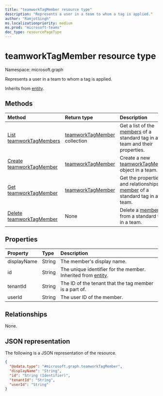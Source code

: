 ```yaml
---
title: "teamworkTagMember resource type"
description: "Represents a user in a team to whom a tag is applied."
author: "RamjotSingh"
ms.localizationpriority: medium
ms.prod: "microsoft-teams"
doc_type: resourcePageType
---
```


# teamworkTagMember resource type

Namespace: microsoft.graph

Represents a user in a team to whom a tag is applied.

Inherits from [entity](../resources/entity.md).

## Methods
|Method|Return type|Description|
|:---|:---|:---|
|[List teamworkTagMembers](../api/teamworktagmember-list.md)|[teamworkTagMember](teamworktagmember.md) collection|Get a list of the [members](../resources/teamworktagmember.md) of a standard tag in a team and their properties.|
|[Create teamworkTagMember](../api/teamworktagmember-post.md)|[teamworkTagMember](teamworktagmember.md)|Create a new [teamworkTagMember](../resources/teamworktagmember.md) object in a team.|
|[Get teamworkTagMember](../api/teamworktagmember-get.md)|[teamworkTagMember](teamworktagmember.md)|Get the properties and relationships of a [member](../resources/teamworktagmember.md) of a standard tag in a team.|
|[Delete teamworkTagMember](../api/teamworktagmember-delete.md)|None|Delete a [member](../resources/teamworktagmember.md) from a standard tag in a team.|

## Properties
|Property|Type|Description|
|:---|:---|:---|
|displayName|String|The member's display name.|
|id|String|The unique identifier for the member. Inherited from [entity](../resources/entity.md).|
|tenantId|String|The ID of the tenant that the tag member is a part of.|
|userId|String|The user ID of the member.|

## Relationships
None.

## JSON representation
The following is a JSON representation of the resource.
<!-- {
  "blockType": "resource",
  "keyProperty": "id",
  "@odata.type": "microsoft.graph.teamworkTagMember",
  "baseType": "microsoft.graph.entity",
  "openType": false
}
-->
``` json
{
  "@odata.type": "#microsoft.graph.teamworkTagMember",
  "displayName": "String",
  "id": "String (Identifier)",
  "tenantId": "String",
  "userId": "String"
}
```
